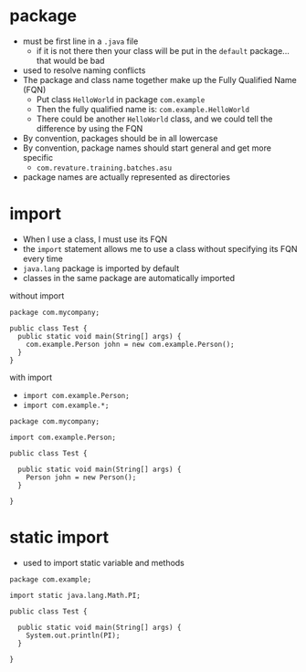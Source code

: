 # package
* must be first line in a `.java` file
  * if it is not there then your class will be put in the `default` package... that would be bad
* used to resolve naming conflicts
* The package and class name together make up the Fully Qualified Name (FQN)
  * Put class `HelloWorld` in package `com.example`
  * Then the fully qualified name is: `com.example.HelloWorld`
  * There could be another `HelloWorld` class, and we could tell the difference by using the FQN
* By convention, packages should be in all lowercase
* By convention, package names should start general and get more specific
  * `com.revature.training.batches.asu`
* package names are actually represented as directories

# import
* When I use a class, I must use its FQN
* the `import` statement allows me to use a class without specifying its FQN every time
* `java.lang` package is imported by default
* classes in the same package are automatically imported

without import

```
package com.mycompany;

public class Test {
  public static void main(String[] args) {
    com.example.Person john = new com.example.Person();
  }
}
```

with import
* `import com.example.Person;`
* `import com.example.*;`

```
package com.mycompany;

import com.example.Person;

public class Test {

  public static void main(String[] args) {
    Person john = new Person();
  }

}
```

# static import
* used to import static variable and methods

```
package com.example;

import static java.lang.Math.PI;

public class Test {

  public static void main(String[] args) {
    System.out.println(PI);
  }

}
```
